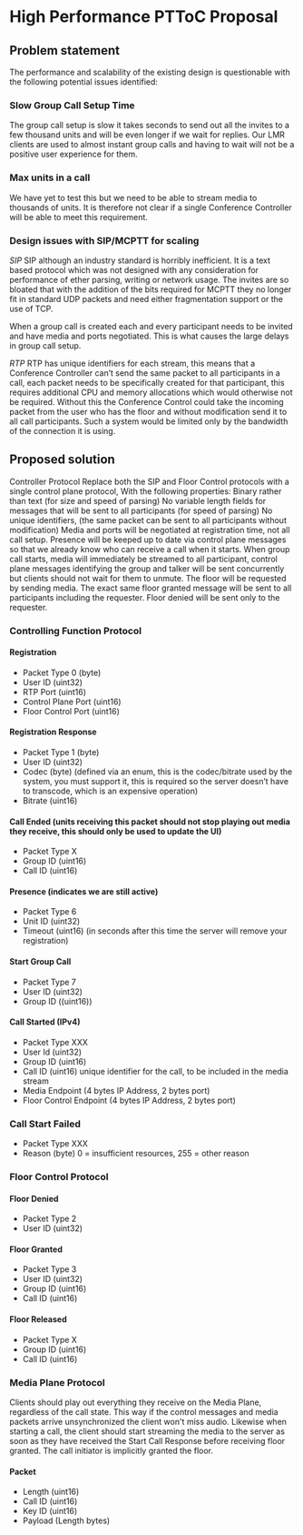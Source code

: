 # High Performance PTToC Proposal

## Problem statement
The performance and scalability of the existing design is questionable with the following potential issues identified:

### Slow Group Call Setup Time
The group call setup is slow it takes seconds to send out all the invites to a few thousand units and will be even longer if we wait for replies. Our LMR clients are used to almost instant group calls and having to wait will not be a positive user experience for them.

### Max units in a call
We have yet to test this but we need to be able to stream media to thousands of units. It is therefore not clear if a single Conference Controller will be able to meet this requirement.

### Design issues with SIP/MCPTT for scaling
*SIP*
SIP although an industry standard is horribly inefficient. It is a text based protocol which was not designed with any consideration for performance of ether parsing, writing or network usage. The invites are so bloated that with the addition of the bits required for MCPTT they no longer fit in standard UDP packets and need either fragmentation support or the use of TCP.

When a group call is created each and every participant needs to be invited and have media and ports negotiated. This is what causes the large delays in group call setup.

*RTP*
RTP has unique identifiers for each stream, this means that a Conference Controller can’t send the same packet to all participants in a call, each packet needs to be specifically created for that participant, this requires additional CPU and memory allocations which would otherwise not be required. Without this the Conference Control could take the incoming packet from the user who has the floor and without modification send it to all call participants. Such a system would be limited only by the bandwidth of the connection it is using.

## Proposed solution
Controller Protocol
Replace both the SIP and Floor Control protocols with a single control plane protocol, With the following properties:
Binary rather than text (for size and speed of parsing)
No variable length fields for messages that will be sent to all participants  (for speed of parsing)
No unique identifiers, (the same packet can be sent to all participants without modification)
Media and ports will be negotiated at registration time, not all call setup.
Presence will be keeped up to date via control plane messages so that we already know who can receive a call when it starts.
When group call starts, media will immediately be streamed to all participant, control plane messages identifying the group and talker will be sent concurrently but clients should not wait for them to unmute.
The floor will be requested by sending media.
The exact same floor granted message will be sent to all participants including the requester.
Floor denied will be sent only to the requester.

### Controlling Function Protocol
#### Registration
* Packet Type 0 (byte)
* User ID (uint32)
* RTP Port (uint16)
* Control Plane Port (uint16)
* Floor Control Port (uint16)

#### Registration Response
* Packet Type 1 (byte)
* User ID (uint32)
* Codec (byte) (defined via an enum, this is the codec/bitrate used by the system, you must support it, this is required so the server doesn’t have to transcode, which is an expensive operation)
* Bitrate (uint16)

#### Call Ended (units receiving this packet should not stop playing out media they receive, this should only be used to update the UI)
* Packet Type X
* Group ID (uint16)
* Call ID (uint16)

#### Presence (indicates we are still active)
* Packet Type 6
* Unit ID (uint32)
* Timeout (uint16) (in seconds after this time the server will remove your registration)

#### Start Group Call
* Packet Type 7
* User ID (uint32)
* Group ID ((uint16))

#### Call Started (IPv4)
* Packet Type XXX
* User Id (uint32)
* Group ID (uint16)
* Call ID (uint16) unique identifier for the call, to be included in the media stream
* Media Endpoint (4 bytes IP Address, 2 bytes port)
* Floor Control Endpoint (4 bytes IP Address, 2 bytes port)

### Call Start Failed
* Packet Type XXX
* Reason (byte) 0 = insufficient resources, 255 = other reason

### Floor Control Protocol
#### Floor Denied
* Packet Type 2
* User ID (uint32)

#### Floor Granted
* Packet Type 3
* User ID (uint32) 
* Group ID (uint16)
* Call ID (uint16)

#### Floor Released
* Packet Type X
* Group ID (uint16)
* Call ID (uint16)

### Media Plane Protocol
Clients should play out everything they receive on the Media Plane, regardless of the call state. This way if the control messages and media packets arrive unsynchronized the client won't miss audio.
Likewise when starting a call, the client should start streaming the media to the server as soon as they have received the Start Call Response before receiving floor granted. The call initiator is implicitly granted the floor.

#### Packet
* Length (uint16)
* Call ID (uint16)
* Key ID (uint16)
* Payload (Length bytes)